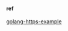 



#### ref

[golang-https-example](https://github.com/jcbsmpsn/golang-https-example#generating-key-and-self-signed-cert)